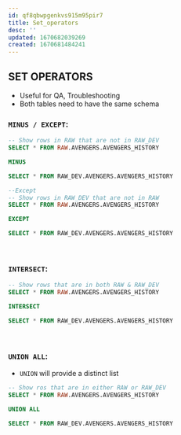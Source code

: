 ```yaml
---
id: qf8qbwpgenkvs915m95pir7
title: Set_operators
desc: ''
updated: 1670682039269
created: 1670681484241
---
```

## SET OPERATORS
* Useful for QA, Troubleshooting
* Both tables need to have the same schema

### **`MINUS / EXCEPT`**: 

```sql
-- Show rows in RAW that are not in RAW_DEV
SELECT * FROM RAW.AVENGERS.AVENGERS_HISTORY

MINUS

SELECT * FROM RAW_DEV.AVENGERS.AVENGERS_HISTORY

--Except
-- Show rows in RAW_DEV that are not in RAW
SELECT * FROM RAW.AVENGERS.AVENGERS_HISTORY

EXCEPT

SELECT * FROM RAW_DEV.AVENGERS.AVENGERS_HISTORY
```
<br>

### **`INTERSECT`**:
```sql
-- Show rows that are in both RAW & RAW_DEV
SELECT * FROM RAW.AVENGERS.AVENGERS_HISTORY

INTERSECT

SELECT * FROM RAW_DEV.AVENGERS.AVENGERS_HISTORY
```
<br>

### **`UNION ALL`**:
- `UNION` will provide a distinct list
```sql
-- Show ros that are in either RAW or RAW_DEV
SELECT * FROM RAW.AVENGERS.AVENGERS_HISTORY

UNION ALL

SELECT * FROM RAW_DEV.AVENGERS.AVENGERS_HISTORY
```